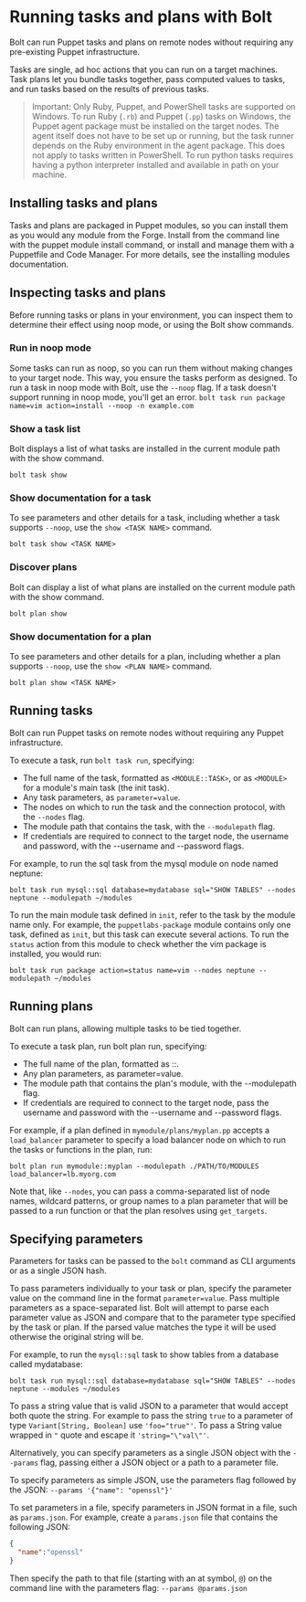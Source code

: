 
# Running tasks and plans with Bolt

Bolt can run Puppet tasks and plans on remote nodes without requiring any
pre-existing Puppet infrastructure.

Tasks are single, ad hoc actions that you can run on a target machines. Task
plans let you bundle tasks together, pass computed values to tasks, and run
tasks based on the results of previous tasks.

> Important: Only Ruby, Puppet, and PowerShell tasks are supported on Windows. To
> run Ruby (`.rb`) and Puppet (`.pp`) tasks on Windows, the Puppet agent package must
> be installed on the target nodes. The agent itself does not have to be set up
> or running, but the task runner depends on the Ruby environment in the agent
> package. This does not apply to tasks written in PowerShell. To run python
> tasks requires having a python interpreter installed and available in path on
> your machine.

## Installing tasks and plans

Tasks and plans are packaged in Puppet modules, so you can install them as you
would any module from the Forge. Install from the command line with the puppet
module install command, or install and manage them with a Puppetfile and Code
Manager. For more details, see the installing modules documentation.


## Inspecting tasks and plans

Before running tasks or plans in your environment, you can inspect them to
determine their effect using noop mode, or using the Bolt show commands.

### Run in noop mode

Some tasks can run as noop, so you can run them without making changes to your
target node. This way, you ensure the tasks perform as designed. To run a task
in noop mode with Bolt, use the `--noop` flag. If a task doesn't support running
in noop mode, you'll get an error. `bolt task run package name=vim
action=install --noop -n example.com`

### Show a task list

Bolt displays a list of what tasks are installed in the current module path
with the show command.

```
bolt task show
```

### Show documentation for a task

To see parameters and other details for a task, including whether a task
supports `--noop`, use the `show <TASK NAME>` command.

```
bolt task show <TASK NAME>
```


### Discover plans
Bolt can display a list of what plans are installed on the current module path
with the show command.
```
bolt plan show
```

### Show documentation for a plan

To see parameters and other details for a plan, including whether a plan
supports `--noop`, use the `show <PLAN NAME>` command.

```
bolt plan show <TASK NAME>
```

## Running tasks

Bolt can run Puppet tasks on remote nodes without requiring any Puppet infrastructure.

To execute a task, run `bolt task run`, specifying:

- The full name of the task, formatted as `<MODULE::TASK>`, or as `<MODULE>` for
  a module's main task (the init task).
- Any task parameters, as `parameter=value`.
- The nodes on which to run the task and the connection protocol, with the `--nodes` flag.
- The module path that contains the task, with the `--modulepath` flag.
- If credentials are required to connect to the target node, the username and password, with the --username and --password flags.

For example, to run the sql task from the mysql module on node named neptune:

```
bolt task run mysql::sql database=mydatabase sql="SHOW TABLES" --nodes neptune --modulepath ~/modules
```

To run the main module task defined in `init`, refer to the task by the module
name only. For example, the `puppetlabs-package` module contains only one task,
defined as `init`, but this task can execute several actions. To run the `status`
action from this module to check whether the vim package is installed, you
would run:

```
bolt task run package action=status name=vim --nodes neptune --modulepath ~/modules
```

## Running plans

Bolt can run plans, allowing multiple tasks to be tied together.

To execute a task plan, run bolt plan run, specifying:
- The full name of the plan, formatted as <MODULE>::<PLAN>.
- Any plan parameters, as parameter=value.
- The module path that contains the plan's module, with the --modulepath flag.
- If credentials are required to connect to the target node, pass the username and password with the --username and --password flags.

For example, if a plan defined in `mymodule/plans/myplan.pp` accepts a
`load_balancer` parameter to specify a load balancer node on which to run the
tasks or functions in the plan, run:

```
bolt plan run mymodule::myplan --modulepath ./PATH/TO/MODULES  load_balancer=lb.myorg.com
```
Note that, like `--nodes`, you can pass a comma-separated list of node names,
wildcard patterns, or group names to a plan parameter that will be passed to a
run function or that the plan resolves using `get_targets`.

## Specifying parameters

Parameters for tasks can be passed to the `bolt` command as CLI arguments or as a
single JSON hash.

To pass parameters individually to your task or plan, specify the parameter value on the
command line in the format `parameter=value`. Pass multiple parameters as a
space-separated list. Bolt will attempt to parse each parameter value as JSON
and compare that to the parameter type specified by the task or plan. If the
parsed value matches the type it will be used otherwise the original string
will be.

For example, to run the `mysql::sql` task to show tables from a database called mydatabase:

```
bolt task run mysql::sql database=mydatabase sql="SHOW TABLES" --nodes neptune --modules ~/modules
```

To pass a string value that is valid JSON to a parameter that would accept both
quote the string. For example to pass the string `true` to a parameter of type
`Variant[String, Boolean]` use `'foo="true"'`. To pass a String value wrapped
in `"` quote and escape it `'string="\"val\"'`.

Alternatively, you can specify parameters as a single JSON object with the `--params` flag,
passing either a JSON object or a path to a parameter file.

To specify parameters as simple JSON, use the parameters flag followed by the
JSON: `--params '{"name": "openssl"}'`

To set parameters in a file, specify parameters in JSON format in a file, such
as `params.json`. For example, create a `params.json` file that contains the
following JSON:


```json
{
  "name":"openssl"
}
```

Then specify the path to that file (starting with an at symbol, `@`) on the
command line with the parameters flag: `--params @params.json`
